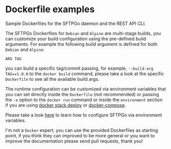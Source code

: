 # Dockerfile examples

Sample Dockerfiles for the SFTPGo daemon and the REST API CLI.

The SFTPGo Dockerfiles for `Debian` and `Alpine` are multi-stage builds, you can customize your build configuration using the pre-defined build arguments. For example the following build argument is defined for both `Debian` and `Alpine`:

```console
ARG TAG
```

you can build a specific tag/commit passing, for example, `--build-arg TAG=v1.0.0` to the `docker build` command, please take a look at the specific `Dockerfile` to see all the available build args.

The runtime configuration can be customized via environment variables that you can set directly inside the `Dockerfile` (not recommended) or passing the `-e` option to the `docker run` command or inside the `environment` section if you are using [docker stack deploy](https://docs.docker.com/engine/reference/commandline/stack_deploy/) or [docker-compose](https://github.com/docker/compose).

Please take a look [here](../docs/full-configuration.md#environment-variables) to learn how to configure SFTPGo via environment variables.

I'm not a `Docker` expert, you can use the provided Dockerfiles as starting point, if you think they can improved to be more general or you want to improve the documentation please send pull requests, thank you!
